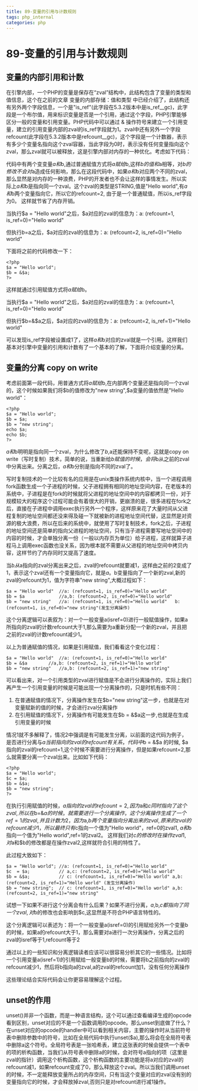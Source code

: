 ```yaml
---
title: 89-变量的引用与计数规则
tags: php_internal
categories: php
---
```


# 89-变量的引用与计数规则
## 变量的内部引用和计数

在引擎内部，一个PHP的变量是保存在“zval”结构中，此结构包含了变量的类型和值信息，这个在之前的文章 变量的内部存储：值和类型 中已经介绍了，此结构还有另外两个字段信息，一个是"is_ref"(此字段在5.3.2版本中是is_ref__gc)，此字段是一个布尔值，用来标识变量是否是一个引用，通过这个字段，PHP引擎能够区分一般的变量和引用变量。PHP代码中可以通过 & 操作符号来建立一个引用变量，建立的引用变量内部的zval的is_ref字段就为1。zval中还有另外一个字段refcount(此字段在5.3.2版本中是refcount__gc)，这个字段是一个计数器，表示有多少个变量名指向这个zval容器，当此字段为0时，表示没有任何变量指向这个zval，那么zval就可以被释放，这是引擎内部对内存的一种优化。考虑如下代码：



代码中有两个变变量$a和$b,通过普通赋值方式将$a赋给$b,这样$b的值和$a相等，对$b的修改不会对$a造成任何影响，那么在这段代码中，如果$a和$b对应两个不同的zval，那么显然是对内存的一种浪费，PHP的开发者也不会让这样的事情发生。所以实际上$a和$b是指向同一个zval。这个zval的类型是STRING,值是"Hello world",有$a和$b两个变量指向它，所以它的refcount=2, 由于是一个普通赋值，所以is_ref字段为0。 这样就节省了内存开销。

当执行$a = "Hello world"之后，$a对应的zval的信息为：a: (refcount=1, is_ref=0)="Hello world"

但执行$b=$a之后，$a对应的zval的信息为：a: (refcount=2, is_ref=0)="Hello world"

下面将之前的代码修改一下：

    <?php  
    $a = "Hello world";  
    $b = &$a;  
    ?>  

这样就通过引用赋值方式将$a赋给$b。

当执行$a = "Hello world"之后，$a对应的zval的信息为：a: (refcount=1, is_ref=0)="Hello world"

但执行$b=&$a之后，$a对应的zval的信息为：a: (refcount=2, is_ref=1)="Hello world"

可以发现is_ref字段被设置成1了，这样$a和$b对应的zval就是一个引用。这样我们基本对引擎中变量的引用和计数有了一个基本的了解，下面将介绍变量的分离。
## 变量的分离 copy on write

考虑前面第一段代码，用普通方式将$a赋给$b,在内部两个变量还是指向同一个zval的，这个时候如果我们将$b的值修改为"new string",$a变量的值依然是"Hello world"：

    <?php  
    $a = "Hello world";  
    $b = $a;  
    $b = "new string";  
    echo $a;  
    echo $b;  
    ?>  

$a和$b明明是指向同一个zval，为什么修改了$b,$a还能保持不变呢，这就是copy on write（写时复制）技术，简单的说，当重新给$b赋值的时候，会将$b从之前的zval中分离出来。分离之后，$a和$b分别是指向不同的zval了。

写时复制技术的一个比较有名的应用是在unix类操作系统内核中，当一个进程调用fork函数生成一个子进程的时候，父子进程拥有相同的地址空间内容，在老版本的系统中，子进程是在fork的时候就将父进程的地址空间中的内容都拷贝一份，对于规模较大的程序这个过程可能会有着很大的开销，更崩溃的是，很多进程在fork之后，直接在子进程中调用exec执行另外一个程序，这样原来花了大量时间从父进程复制的地址空间都还没来得及碰一下就被新的进程地址空间代替，这显然是对资源的极大浪费，所以在后来的系统中，就使用了写时复制技术，fork之后，子进程的地址空间还是简单的指向父进程的地址空间，只有当子进程需要写地址空间中的内容的时候，才会单独分离一份（一般以内存页为单位）给子进程，这样就算子进程马上调用exec函数也没关系，因为根本就不需要从父进程的地址空间中拷贝内容，这样节约了内存同时又提高了速度。

当$b从$a指向的zval分离出来之后，zval的refcount就要减1，这样由之前的2变成了1，表示这个zval还有一个变量指向它，就是$a。$b变量指向了一个新的zval,新的zval的refcount为1，值为字符串"new string",大概过程如下：

    $a = "Hello world" 	//a: (refcount=1, is_ref=0)="Hello world"
    $b = $a       		//a,b: (refcount=2, is_ref=0)="Hello world"
    $b = "new string" 	//a: (refcount=1, is_ref=0)="Hello world"   b: (refcount=1, is_ref=0)="new string"(发生分离操作)

这个分离逻辑可以表叙为：对一个一般变量a(isref=0)进行一般赋值操作，如果a所指向的zval的计数refcount大于1,那么需要为a重新分配一个新的zval，并且把之前的zval的计数refcount减少1。

以上为普通赋值的情况，如果是引用赋值，我们看看这个变化过程：

    $a = "Hello world" 	//a: (refcount=1, is_ref=0)="Hello world"
    $b = &$a       	//a,b: (refcount=2, is_ref=1)="Hello world"
    $b = "new string" 	//a,b: (refcount=2, is_ref=1)="new string"

可以看出来，对一个引用类型的zval进行赋值是不会进行分离操作的，实际上我们再产生一个引用变量的时候是可能出现一个分离操作的，只是时机有些不同：

1. 在普通赋值的情况下，分离操作发生在$b="new string"这一步，也就是在对变量赋新的值的时候，才会进行zval分离操作
2. 在引用赋值的情况下，分离操作有可能发生在$b = &$a这一步,也就是在生成引用变量的时候

情况1就不多解释了，情况2中强调是有可能发生分离，以前面的这代码为例子，是否进行分离与$a当前指向的zval的refcount有关系，代码中$b = &$a 的时候, $a指向的zval的refcount=1,这个时候不需要进行分离操作，但是如果refcount=2,那么就需要分离一个zval出来。比如如下代码：

    <?php  
    $a = "Hello world";  
    $c = $a;  
    $b = &$a;  
    $b = "new string";  
    ?>  

在执行引用赋值的时候，$a指向的zval的refcount=2,因为$a和$c同时指向了这个zval,所以在$b=&$a的时候，就需要进行一个分离操作，这个分离操作生成了一个ref=1的zval,并且计数为2，因为$a,$b两个变量指向分离出来的zval,原来的zval的refcount减少1，所以最终只有$c指向一个值为"Hello world"，ref=0的zval1, $a和$b指向一个值为"Hello world",ref=1的zval2。 这样我们对$c的修改时在操作zval1,对$a和$b的修改都是在操作zval2,这样就符合引用的特性了。

此过程大致如下：

    $a = "Hello world";	//a: (refcount=1, is_ref=0)="Hello world"
    $c  = $a;       	// a,c: (refcount=2, is_ref=0)="Hello world"
    $b = &$a;       	// c: (refcount=1, is_ref=0)="Hello world" a,b: (refcount=2, is_ref=1)="Hello world" (发生分离操作)
    $b = "new string"; 	// c: (refcount=1, is_ref=0)="Hello world" a,b: (refcount=2, is_ref=1)="new string"

试想一下如果不进行这个分离会有什么后果？如果不进行分离，$a,$b,$c都指向了同一个zval,对$b的修改也会影响到$c,这显然是不符合PHP语言特性的。

这个分离逻辑可以表述为：将一个一般变量a(isref=0)的引用赋给另外一个变量b的时候，如果a的refcount大于1，那么需要对a进行一次分离操作，分离之后的zval的isref等于1,refcount等于2

通过以上的一些知识和分离逻辑读者应该可以很容易分析其它的一些情况。比如将一个引用变量a(isref=1)的引用赋给一般变量b的时候，需要将b之前指向的zval的refcount减少1，然后将b指向a的zval,a的zval的refcount加1，没有任何分离操作

这些理论结合实际代码会让你更容易理解这个过程。
## unset的作用

unset()并非一个函数，而是一种语言结构，这个可以通过查看编译生成的opcode看到区别，unset对应的不是一个函数调用的opcode。那么unset到底做了什么？ 在unset对应的opcode的handler中可以看到相关内容，主要的操作时从当前符号表中删除参数中的符号，比如在全局代码中执行unset($a),那么将会在全局符号表中删除a这个符号。全局符号表是一张哈希表，建立这张表的时候会提供一个表中的项的析构函数，当我们从符号表中删除a的时候，会对符号a指向的项（这里是zval的指针）调用这个析构函数，这个析构函数的主要功能是将a对应的zval的refcount减1，如果refcount变成了0，那么释放这个zval。所以当我们调用unset的时候，不一定能释放变量所占的内存空间，只有当这个变量对应的zval没有别的变量指向它的时候，才会释放掉zval,否则只是对refcount进行减1操作。
